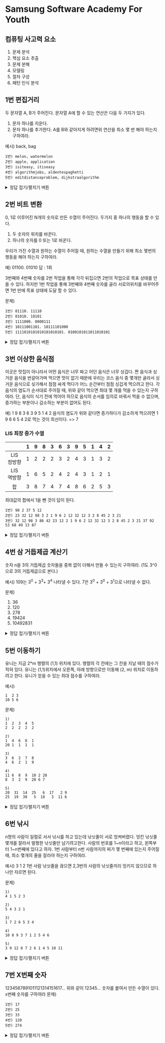 # Samsung Software Academy For Youth

## 컴퓨팅 사고력 요소 
1. 문제 분석
2. 핵심 요소 추출
3. 문제 분해
4. 모델링
5. 절차 구성
6. 패턴 인식 분석

## 1번 편집거리
두 문자열 A, B가 주어진다. 문자열 A에 할 수 있는 연산은 다음 두 가지가 있다.
1. 문자 하나를 지운다.
2. 문자 하나를 추가한다.
A를 B와 같아지게 하려면위 연산을 최소 몇 번 해야 하는지 구하여라.

예시) back, bag

```
1번) melon, watermelon
2번) apple, application
3번) isiteasy, itiseasy
4번) algorithmjobs, aldentespaghetti
5번) editdistanceproblem, dijkstraalgorithm
```

<details>
<summary>정답 접기/펼치기 버튼</summary>
<div markdown="1">

최대 공통부분 수열 LCS 로 dp 풀이법 중 하나로 접근할 수 있다.

결국 LCS를 찾아서
1. A -> LCS -> B 로갈때
2. A -> LCS : 몇 개를 -
3. LCS -> B : 몇 개를 +
4. 이 두 합을 구하면 답이 된다.

Bottom-up
	
```java
import java.io.BufferedReader;
import java.io.InputStreamReader;
import java.io.IOException;
 
public class Main { 
	public static void main(String args[]) throws IOException {
		BufferedReader br = new BufferedReader(new InputStreamReader(System.in));
		String[] line = br.readLine().split(", ");
		for(int i=0; i<2; i++)
			System.out.println(line[i]);
		
		char[] str1 = line[0].toCharArray();
		char[] str2 = line[1].toCharArray();
		int[][] dp = new int[str1.length + 1][str2.length + 1];
		
		for(int i=1; i<= str1.length; i++) {
			for(int j=1; j<= str2.length; j++) {
				if(str1[i-1] == str2[j - 1]) {
					dp[i][j] = dp[i-1][j-1] + 1;
				}
				else {
					dp[i][j] = Math.max(dp[i-1][j], dp[i][j-1]);
				}
			}
		}
		System.out.println(dp[str1.length][str2.length]);
	}
}

```

				  
</div>
</details>

## 2번 비트 변환
0, 1로 이루어진 N개의 숫자로 만든 수열이 주어진다. 두가지 중 하나의 행동을 할 수 있다.
1. 두 숫자의 위치를 바꾼다.
2. 하나의 숫자를 0 또는 1로 바꾼다.

우리가 가진 수열과 원하는 수열이 주어질 때, 원하는 수열을 만들기 위해 최소 몇번의 행동을 해야 하는지 구하여라.

예) 
01100. 01010
답 : 1회

3번째와 4번째 숫자를 2번 작업을 통해 각각 뒤집으면 2번의 작업으로 목표 상태를 만들 수 있다. 하지만 1번 작업을 통해 3번째와 4번째 숫자를 골라 서로의위치를 바꾸어주면 1번 만에 목표 상태에 도달 할 수 있다.

문제)
```
1번) 01110. 11110					
2번) 01010. 10101					
3번) 1111000. 0000111					
4번) 10111001101. 10111101000				
5번) 1111010101010101010101. 0100101011011010101		
```


<details>
<summary>정답 접기/펼치기 버튼</summary>
<div markdown="1">
	
해설)
이미 원하는 숫자가 들어가있는 자리는 건드릴 필요가 없다. 따라서 우리가 건드려야 할 칸은 아래 두가지 경우에 속한다.
1. 현재 숫자가 0이고 목표 숫자가 1인 경우
2. 현재 숫자가 1이고 목표 숫자가 0인 경우
	
```java
import java.io.*;

public class Main {

	public static void main(String[] args) throws IOException{
		BufferedReader br = new BufferedReader(new InputStreamReader(System.in));
		int t = Integer.parseInt(br.readLine());  //테스트 케이스 개수
		StringBuilder sb = new StringBuilder();

		for (int i = 0; i < t; i++) {
			String[] line = br.readLine().split(" ");
			
			String n = line[0];  //이진수 1
			String m = line[1];  //이진수 2
			
			int one = 0;
			int zero = 0;
			
			for (int j = 0; j < m.length(); j++) {
				if (n.charAt(j) != m.charAt(j)) {
					if(m.charAt(j) == '1') {
						one ++;
					}
					else {
						zero ++;
					}
				}
			}
			sb.append(Math.max(one, zero) + "\n");
		}
		System.out.println(sb);
	}

}
```
#### 입력
```
5
01110 11110
01010 10101
1111000 0000111
10111001101 10111101000
1111010101010101010101 0100101011011010101
```
#### 출력	
```
1
3
4
2
8
```
				  
</div>
</details>

## 3번 이상한 음식점
이곳은 맛집이 아니라서 어떤 음식은 너무 짜고 어던 음식은 너무 싱겁다. 짠 음식과 싱거운 음식을 번갈아가며 먹으면 맛이 없기 때문에 우리는 코스 음식 중 몇개만 골라서 싱거운 음식으로 싲가해서 점점 싸게 먹다가 어느 순간부터 점점 싱겁게 먹으려고 한다. 각 음식의 염도가 순서대로 주어질 때, 위와 같이 먹으면 최대 몇 개를 먹을 수 있는지 구하여라.
단, 음식이 식기 전에 먹어야 하므로 음식의 순서를 임의로 바꿔서 먹을 수 없으며, 증가하는 부분이나 감소하는 부분이 없어도 된다.


예) 1 9 8 3 6 3 9 5 1 4 2
음식의 염도가 위와 같다면 증가하다가 감소하게 먹으려면 1 9 8 6 5 4 2로 먹는 것이 최선이다. => 7



### LIS 최장 증가 수열 

|| 1| 9| 8| 3| 6| 3| 9| 5| 1| 4| 2|
|:---:|---|---|---|---|---|---|---|---|---|---|---|
|LIS<br>정방향|1 |2 |2 |2 |3 |2 |4 |3 |1 |3 |2 |
|LIS<br>역방향|1 |6 |5 |2 |4 |2 |4 |3 |1 |2 |1 |
|합|3 |8 |7 |4 |7 |4 |8 |6 |2 |5 |3 |

최대값의 합에서 1을 뺀 것이 답이 된다.


```
1번) 98 2 37 5 12
2번) 23 32 12 98 3 2 1 9 6 2 12 32 12 3 2 8 45 2 3 21
3번) 32 12 98 3 86 42 23 12 2 1 9 6 2 12 32 12 3 2 8 45 2 3 21 37 92 53 68 49 13 87
```
<details>
<summary>정답 접기/펼치기 버튼</summary>
<div markdown="1">

#### 1번
|| 98| 2| 37| 5| 12| 
|:---:|---|---|---|---|---|
|LIS<br>정방향|1 |1|2 |2 |3 |
|LIS<br>역방향|3|1|2|1|1|
|합|4|2|4|3|4 |

	=> 3
	
#### 2번
|| 23| 32| 12| 98| 3|  2| 1| 9| 6|  2| 12| 32| 12|  3| 2| 8|45| 2| 3|21| 
|:---:|---|---|---|---|---|---|---|---|---|---|---|---|---|---|---|---|---|---|---|---|
|LIS<br>정방향| 1| 2| 1| 3| 1|  1| 1| 2| 2|  2| 3| 4| 4|  3| 3| 4|5| 4| 5|6|
|LIS<br>역방향| 7|7| 6| 6| 5| 4|  1| 5| 4| 3|  5| 5| 4| 3|  2| 2| 2|1| 1| 1|
|합| 8| 9| 7| 9| 6|  5| 2| 7| 6|  5| 8| 9| 8|  6| 5| 6|7| 5|6|7|
	
	=> 8

#### 3번
	

#### 3번
	
|| 32| 12| 98|  3| 86| 42| 23|  12 | 2|1|9|6 | 2|12|32|12|3|2|8|45|2| 3| 21| 37| 92| 53|68| 49| 13|87|
|:---:|---|---|---|---|---|---|---|---|---|---|---|---|---|---|---|---|---|---|---|---|---|---|---|---|---|---|---|---|---|---|
|LIS<br>정방향| 1| 1| 2| 1| 2| 2  | 2| 1|  1| 1 | 2 | 2 | 3 | 4 | 4 |  3 | 3 |  4 | 5  | 4 | 5 | 6 |  7 |  8| 8  | 9  | 10  | 8  |6   |10|
|LIS<br>역방향| 8|  7|  10|  5|  9|  8|  7| 6|  4| 1| 5|  4| 3|  5|  5|  4|  3| 2|2 |  3|  1| 1| 2|  2|  4| 3|   3|   2|  1 |1|
|합| 9| 8| 12| 6| 11| 10| 9| 8| 5| 2| 7| 6| 5| 8| 9| 8| 6| 5| 6|8|  5 |  6| 8| 9| 12| 11|12 | 10| 7 |12|
	
	=> 11
	
```java
import java.io.*;
import java.util.*;

public class Main {

	public static void main(String[] args) throws Exception{
		BufferedReader br = new BufferedReader(new InputStreamReader(System.in));
		int N = Integer.parseInt(br.readLine());
		StringTokenizer st = new StringTokenizer(br.readLine());
		int lis[][] = new int[N+2][2];
		int arr[] = new int[N+2];
		for(int i=1;i<=N;i++) {
			arr[i] = Integer.parseInt(st.nextToken());
		}
		lis[N+1][1] = 0;
		arr[N+1] = 0;
		for(int i=1;i<=N;i++) {
			for(int j=0;j<i;j++) {
				if(arr[i] >= arr[j])
					lis[i][0] = Math.max(lis[j][0]+1,lis[i][0]);
			}
		}
		
		for(int i=N;i>=1;i--) {
			for(int j=N+1;j>i;j--) {
				if(arr[i] >= arr[j]) {
					lis[i][1] = Math.max(lis[j][1]+1, lis[i][1]);
				}
			}
		}
		int ans = 0;
		for(int i=1;i<=N;i++) {
			ans = Math.max(ans, lis[i][0] + lis[i][1]);
		}
		System.out.println(ans-1);
		
		for(int i=1;i<=N;i++) {
			System.out.print(lis[i][0] + " ");
		}
		System.out.println();
		for(int i=1;i<=N;i++) {
			System.out.print(lis[i][1] + " ");
		}
		System.out.println();
		for(int i=1;i<=N;i++) {
			System.out.print(lis[i][1]+ lis[i][0] + " ");
		}
	}

}	
```
	
</div>
</details>



## 4번 삼 거듭제곱 계산기

숫자 n을 3의 거듭제곱 숫자들을 중복 없이 더해서 만들 수 있는지 구하여라.
(1도 3^0으로 3의 거듭제곱으로 본다.)

예시)
109는 3<sup>0</sup> + 3<sup>3</sup>+ 3<sup>4</sup> 나타낼 수 있다.
7은 3<sup>0</sup> + 3<sup>0</sup> + 3<sup>1</sup>으로 나타낼 수 없다.


문제)
1. 36
2. 120
3. 278
4. 19424
5. 10492831

<details>
<summary>정답 접기/펼치기 버튼</summary>
<div markdown="1">

```python
def solution(n, q):
    rev_base = ''

    while n > 0:
        n, mod = divmod(n, q)
        rev_base += str(mod)

    return rev_base[::-1] 
    # 역순인 진수를 뒤집어 줘야 원래 변환 하고자하는 base가 출력


print(solution(36, 3))			// 1100	
print(solution(120, 3))			// 11110 		
print(solution(278, 3))			// 101022
print(solution(19424, 3))		// 222122102
print(solution(10492831, 3))		// 201202002110101
```

</div>
</details>



## 5번 이동하기
유니는 지금 2*m 행렬의 (1,1) 위치에 있다.
행렬의 각 칸에는 그 칸을 지날 때의 점수가 적혀 있다.
유니는 (1,1)위치에서 오른쪽, 아래 방향으로만 이동해 (2, m) 위치로 이동하려고 한다. 유니가 얻을 수 있는 최대 점수를 구하여라.

예시)
```
1  2 3
10 5 6

```
문제)
```
1)
1  2  3  4  5
2  2  2  2  2

2)
1  4  6  8  1
20 1  1  1  1

3)
3  6  2  7  8
4  6  2  1  9

4)
11 6  8  9  10 2 20
8  3  2  9  20 6 7

5)
20  31  14  25   6  17   2 9
25  19  30   5  18   3  11 6
```


<details>
<summary>정답 접기/펼치기 버튼</summary>
<div markdown="1">

```
17 25 35 77 143
```

</div>
</details>


## 6번 낚시
n명의 사람이 일렬로 서서 낚시를 하고 있는데 낚싯줄이 서로 엉켜버렸다. 엉킨 낚싯줄 몇개를 잘라서 멀쩡한 낚싯줄만 남기려고한다. 사람의 번호를 1~n이라고 하고, 왼쪽부터 1~n번째에 있다고 하자.
1번 사람부터 n번 사람까지의 찌가 몇 번째에 있는지 주어질 때, 최소 몇개의 줄을 잘라야 하는지 구하여라.
	
예시) 3 1 2
1번 사람 낚싯줄을 끊으면 2,3번의 사람의 낚싯줄끼리 엉키지 않으므로 하나만 자르면 된다.
	
문제)
```
1)
4 1 5 2 3

2)
5 4 3 2 1

3)
1 7 2 6 5 3 4

4)
10 8 9 3 7 1 2 5 4 6 

5)
3 9 12 8 7 2 6 1 4 5 10 11
```	
	
<details>
<summary>정답 접기/펼치기 버튼</summary>
<div markdown="1">

LIS 문제

### 1번
|| 4| 1| 5| 2| 3| 
|:---:|---|---|---|---|---|
|LIS|1|2|2 |2 |3 |
	
1. 전체 사람 - LIS = 정답
2. 5 - 3 = 2


### 2번
|| 5| 4| 3| 2| 1| 
|:---:|---|---|---|---|---|
|LIS|1|2|3 |4 |5 |
	
1. 전체 사람 - LIS = 정답
2. 5 - 3 = 2
### 3번
|| 1| 7| 2| 6| 5|  3| 4| 
|:---:|---|---|---|---|---|---|---|
|LIS|1|2|2 |3 |3 |3 |4 |
	
1. 전체 사람 - LIS = 정답
2. 7 - 4 = 3
### 4번
|| 10| 8| 9| 3| 7|  1| 2| 5|  4| 6| 
|:---:|---|---|---|---|---|---|---|---|---|---|
|LIS|1|1|2 |1 |2 |1 |2 |3|  3| 4| 
	
1. 전체 사람 - LIS = 정답
2. 10 - 4 = 6
### 5번
|| 3| 9| 12| 8| 7|  2| 6| 1|  4| 5| 10| 11| 
|:---:|---|---|---|---|---|---|---|---|---|---|---|---|
|LIS|1|2|3 |2 |3 |4 |4 |5|  4| 4|  4| 5|
	
1. 전체 사람 - LIS = 정답
2. 12 - 5 = 7
	
	
</div>
</details>
	
	

## 7번 X번째 숫자
1234567891011121314151617...
위와 같이 12345... 숫자를 붙여서 만든 수열이 있다.
x번째 숫자를 구하여라 
문제)
```
1번) 17
2번) 25
3번) 33
4번) 120
5번) 274
```	
<details>
<summary>정답 접기/펼치기 버튼</summary>
<div markdown="1">

1의 자리 숫자 : 1~9 9개
2의 자리 숫자 : 10~99 180개
3의 자리 숫자 : 100~999 2700개

1번 17
1. 17-9 = 8
2. 8/2 = 4, 10부터 4번째 수열 : 13
3. 13의 3이 정답
	
2번 25
1. 25-9 = 16
2. 16/2 = 8, 10부터 8번째 수열 : 17
3. 17의 7이 정답
	
3번 33
1. 33-9 = 24
2. 24/2 = 12, 10부터 12번째 수열 : 21
3. 21의 1이 정답
	
4번 120
1. 120-9 = 111
2. 111/2 = 55, 나머지 1
3. 10부터 56번째 수열 : 65 의 십의자리 정답 정답:6
	
5번 274 (9+180=189보다 크므로 3자리 수라는 것을 알 수 있다.)
1. 274-9 = 265, 265 - 180 = 88
2. 88/3 = 29, 나머지가 1
3. 100부터 29번째 수열 : 128 의 백의자리 
3. 128의 1이 정답
	
	
```java
import java.io.IOException;

public class Main {
	public static void main(String[] args) throws IOException{
		String line ="";
			
		for(int i=1; i<275; i++) {
			line += i;
		}
		System.out.println(line.charAt(16));
		System.out.println(line.charAt(24));
		System.out.println(line.charAt(32));
		System.out.println(line.charAt(119));
		System.out.println(line.charAt(273));
		
		System.out.print(line.charAt(15));
		System.out.print(line.charAt(16));
		System.out.println();
		System.out.print(line.charAt(23));
		System.out.print(line.charAt(24));
		System.out.println();
		System.out.print(line.charAt(31));
		System.out.print(line.charAt(32));
		System.out.println();
		System.out.print(line.charAt(119));
		System.out.print(line.charAt(120));
		System.out.println();
		System.out.print(line.charAt(273));
		System.out.print(line.charAt(274));
		System.out.print(line.charAt(275));
	}

}



```
</div>
</details>
	

